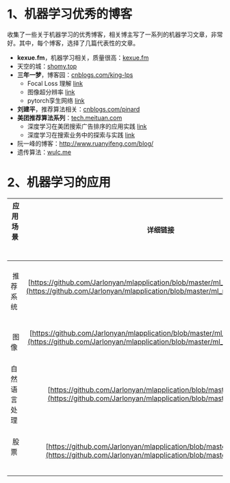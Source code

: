 
# 1、机器学习优秀的博客

收集了一些关于机器学习的优秀博客，相关博主写了一系列的机器学习文章，非常好。其中，每个博客，选择了几篇代表性的文章。

+ **kexue.fm**，机器学习相关，质量很高：[kexue.fm](https://kexue.fm/archives/5112)
+ 天空的城：[shomy.top](http://shomy.top/2017/02/26/rbf-network/)
+ **三年一梦**，博客园：[cnblogs.com/king-lps](https://www.cnblogs.com/king-lps/default.html?page=2)
  + Focal Loss 理解  [link](https://www.cnblogs.com/king-lps/p/9497836.html)
  + 图像超分辨率   [link](https://www.cnblogs.com/king-lps/p/9135840.html)
  + pytorch孪生网络  [link](https://www.cnblogs.com/king-lps/p/8342452.html)
+ **刘建平**，推荐算法相关：[cnblogs.com/pinard](https://www.cnblogs.com/pinard/p/6093948.html)
+ **美团推荐算法系列**：[tech.meituan.com](https://tech.meituan.com/2018/06/07/searchads-dnn.html)
  + 深度学习在美团搜索广告排序的应用实践  [link](https://tech.meituan.com/2018/06/07/searchads-dnn.html)
  + 深度学习在搜索业务中的探索与实践  [link](https://tech.meituan.com/2019/01/10/deep-learning-in-meituan-hotel-search-engine.html)
+ 阮一峰的博客：http://www.ruanyifeng.com/blog/
+ 遗传算法：[wulc.me](http://wulc.me/2017/04/10/%E9%81%97%E4%BC%A0%E7%AE%97%E6%B3%95%E7%AE%80%E4%BB%8B/)




# 2、机器学习的应用

|  应用场景        |     详细链接   |   备注  |
| ------------- |:-------------:| -----:|
|    推荐系统    |  [https://github.com/Jarlonyan/mlapplication/blob/master/ml_recommendation.md](https://github.com/Jarlonyan/mlapplication/blob/master/ml_recommendation.md)     | 
|    图像       |  [https://github.com/Jarlonyan/mlapplication/blob/master/ml_computervision.md](https://github.com/Jarlonyan/mlapplication/blob/master/ml_computervision.md)      |   
|  自然语言处理  |  [https://github.com/Jarlonyan/mlapplication/blob/master/ml_NLP.md](https://github.com/Jarlonyan/mlapplication/blob/master/ml_NLP.md)   |  
|    股票       |  [https://github.com/Jarlonyan/mlapplication/blob/master/ml_stock.md](https://github.com/Jarlonyan/mlapplication/blob/master/ml_stock.md)  | 

